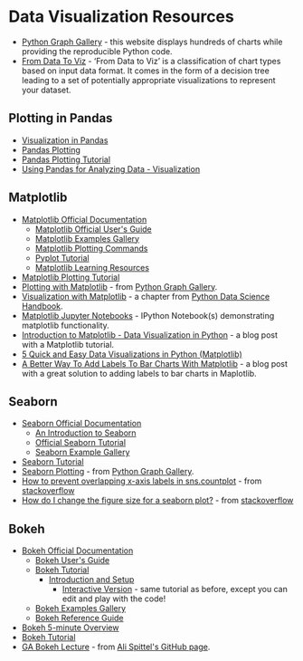 # Data Visualization Resources
- [Python Graph Gallery](https://python-graph-gallery.com) - this website displays hundreds of charts while providing the reproducible Python code.
- [From Data To Viz](https://www.data-to-viz.com) - ‘From Data to Viz’ is a classification of chart types based on input data format. It comes in the form of a decision tree leading to a set of potentially appropriate visualizations to represent your dataset.

## Plotting in Pandas
- [Visualization in Pandas](https://pandas.pydata.org/pandas-docs/stable/visualization.html)
- [Pandas Plotting](http://pandas.pydata.org/pandas-docs/version/0.23/api.html#api-dataframe-plotting)
- [Pandas Plotting Tutorial](https://www.tutorialspoint.com/python_pandas/python_pandas_visualization.htm)
- [Using Pandas for Analyzing Data - Visualization](http://wavedatalab.github.io/datawithpython/visualize.html)

## Matplotlib
- [Matplotlib Official Documentation](https://matplotlib.org/2.2.2/contents.html)
  - [Matplotlib Official User's Guide](https://matplotlib.org/users/index.html)
  - [Matplotlib Examples Gallery](https://matplotlib.org/gallery/index.html)
  - [Matplotlib Plotting Commands](https://matplotlib.org/api/pyplot_summary.html)
  - [Pyplot Tutorial](https://matplotlib.org/users/pyplot_tutorial.html)
  - [Matplotlib Learning Resources](https://matplotlib.org/resources/index.html)
- [Matplotlib Plotting Tutorial](http://www.scipy-lectures.org/intro/matplotlib/index.html)
- [Plotting with Matplotlib](https://python-graph-gallery.com/matplotlib/) - from [Python Graph Gallery](https://python-graph-gallery.com).
- [Visualization with Matplotlib](https://jakevdp.github.io/PythonDataScienceHandbook/index.html#4.-Visualization-with-Matplotlib) - a chapter from [Python Data Science Handbook](https://jakevdp.github.io/PythonDataScienceHandbook/index.html).
- [Matplotlib Jupyter Notebooks](https://github.com/donnemartin/data-science-ipython-notebooks#matplotlib) - IPython Notebook(s) demonstrating matplotlib functionality.
- [Introduction to Matplotlib - Data Visualization in Python](https://heartbeat.fritz.ai/introduction-to-matplotlib-data-visualization-in-python-d9143287ae39) - a blog post with a Matplotlib tutorial.
- [5 Quick and Easy Data Visualizations in Python (Matplotlib)](https://towardsdatascience.com/5-quick-and-easy-data-visualizations-in-python-with-code-a2284bae952f)
- [A Better Way To Add Labels To Bar Charts With Matplotlib](http://composition.al/blog/2015/11/29/a-better-way-to-add-labels-to-bar-charts-with-matplotlib/) - a blog post with a great solution to adding labels to bar charts in Maplotlib.

## Seaborn
- [Seaborn Official Documentation](https://seaborn.pydata.org/index.html)
  - [An Introduction to Seaborn](https://seaborn.pydata.org/introduction.html)
  - [Official Seaborn Tutorial](https://seaborn.pydata.org/tutorial.html)
  - [Seaborn Example Gallery](https://seaborn.pydata.org/examples/index.html)
- [Seaborn Tutorial](https://www.tutorialspoint.com/seaborn/index.htm)
- [Seaborn Plotting](https://python-graph-gallery.com/seaborn/) - from [Python Graph Gallery](https://python-graph-gallery.com).
- [How to prevent overlapping x-axis labels in sns.countplot](https://stackoverflow.com/questions/42528921/how-to-prevent-overlapping-x-axis-labels-in-sns-countplot) - from [stackoverflow](https://stackoverflow.com)
- [How do I change the figure size for a seaborn plot?](https://stackoverflow.com/questions/31594549/how-do-i-change-the-figure-size-for-a-seaborn-plot?noredirect=1&lq=1) - from [stackoverflow](https://stackoverflow.com)

## Bokeh
- [Bokeh Official Documentation](https://bokeh.pydata.org/en/latest/)
  - [Bokeh User's Guide](https://bokeh.pydata.org/en/latest/docs/user_guide.html)
  - [Bokeh Tutorial](http://nbviewer.jupyter.org/github/bokeh/bokeh-notebooks/tree/master/tutorial/)
    - [Introduction and Setup](https://nbviewer.jupyter.org/github/bokeh/bokeh-notebooks/blob/master/tutorial/00%20-%20Introduction%20and%20Setup.ipynb)
      - [Interactive Version](https://hub.mybinder.org/user/bokeh-bokeh-notebooks-owbbybfi/notebooks/tutorial/00%20-%20Introduction%20and%20Setup.ipynb) - same tutorial as before, except you can edit and play with the code!
  - [Bokeh Examples Gallery](http://bokeh.pydata.org/en/latest/docs/gallery.html)
  - [Bokeh Reference Guide](http://bokeh.pydata.org/en/latest/docs/reference.html)
- [Bokeh 5-minute Overview](https://nbviewer.jupyter.org/github/bokeh/bokeh-notebooks/blob/master/quickstart/quickstart.ipynb)  
- [Bokeh Tutorial](https://www.fullstackpython.com/bokeh.html)
- [GA Bokeh Lecture](https://github.com/aspittel/ga-bokeh-lecture) - from [Ali Spittel's GitHub page](https://github.com/aspittel).

